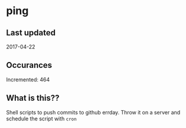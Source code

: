 # ping

## Last updated
2017-04-22

## Occurances
Incremented: 464

## What is this??
Shell scripts to push commits to github errday. Throw it on a server and schedule the script with `cron`


